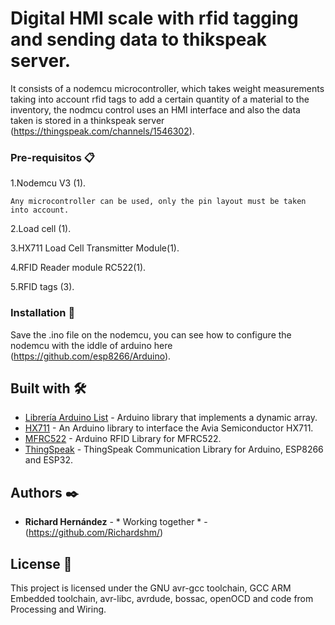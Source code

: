 # Digital HMI scale with rfid tagging and sending data to thikspeak server.

It consists of a nodemcu microcontroller, which takes weight measurements taking into account rfid tags to add a 
certain quantity of a material to the inventory, the nodmcu control uses an HMI interface and also the data taken 
is stored in a thinkspeak server (https://thingspeak.com/channels/1546302).

### Pre-requisitos 📋

1.Nodemcu V3 (1).
```
Any microcontroller can be used, only the pin layout must be taken into account.
```
2.Load cell (1).

3.HX711 Load Cell Transmitter Module(1).

4.RFID Reader module RC522(1).

5.RFID tags (3).

### Installation 🔧

Save the .ino file on the nodemcu, you can see how to configure the nodemcu with the iddle of arduino here (https://github.com/esp8266/Arduino).

## Built with 🛠️

* [Librería Arduino List](https://github.com/luisllamasbinaburo/Arduino-List) - Arduino library that implements a dynamic array.
* [HX711](https://github.com/bogde/HX711) - An Arduino library to interface the Avia Semiconductor HX711.
* [MFRC522](https://github.com/miguelbalboa/rfid) - Arduino RFID Library for MFRC522.
* [ThingSpeak](https://github.com/mathworks/thingspeak-arduino) - ThingSpeak Communication Library for Arduino, ESP8266 and ESP32.

## Authors ✒️

* **Richard Hernández** - * Working together * - (https://github.com/Richardshm/)


## License 📄

This project is licensed under the GNU avr-gcc toolchain, GCC ARM Embedded toolchain, avr-libc, avrdude, bossac, openOCD and code from Processing and Wiring.
